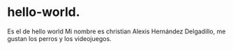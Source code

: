 # hello-world.
Es el de hello world
Mi nombre es christian Alexis Hernández Delgadillo, me gustan los perros y los videojuegos.
